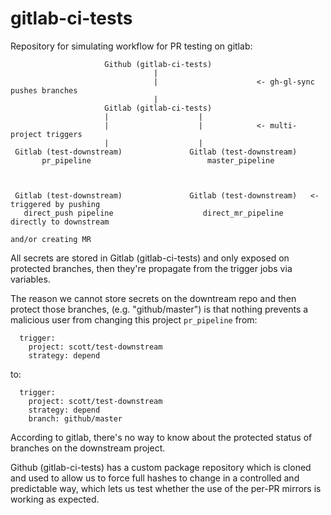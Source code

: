 # gitlab-ci-tests

Repository for simulating workflow for PR testing on gitlab:

                         Github (gitlab-ci-tests)
                                    |
                                    |                      <- gh-gl-sync pushes branches
                                    |
                         Gitlab (gitlab-ci-tests)
                         |                    |
                         |                    |            <- multi-project triggers
                         |                    |
     Gitlab (test-downstream)               Gitlab (test-downstream)
           pr_pipeline                          master_pipeline



     Gitlab (test-downstream)               Gitlab (test-downstream)   <- triggered by pushing
       direct_push pipeline                    direct_mr_pipeline         directly to downstream
                                                                          and/or creating MR

All secrets are stored in Gitlab (gitlab-ci-tests) and only exposed on protected
branches, then they're propagate from the trigger jobs via variables.

The reason we cannot store secrets on the downtream repo and then protect those branches,
(e.g. "github/master") is that nothing prevents a malicious user from changing this
project `pr_pipeline` from:

```
  trigger:
    project: scott/test-downstream
    strategy: depend
```

to:

```
  trigger:
    project: scott/test-downstream
    strategy: depend
    branch: github/master
```

According to gitlab, there's no way to know about the protected status of branches
on the downstream project.

Github (gitlab-ci-tests) has a custom package repository which is cloned and used
to allow us to force full hashes to change in a controlled and predictable way,
which lets us test whether the use of the per-PR mirrors is working as expected.
